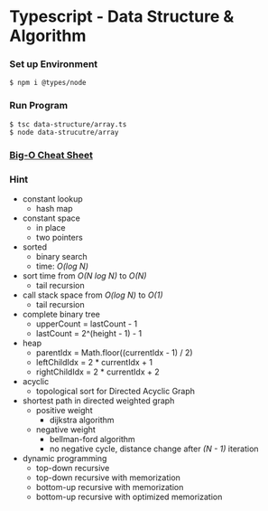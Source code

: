 # Typescript - Data Structure & Algorithm

### Set up Environment

    $ npm i @types/node

### Run Program

    $ tsc data-structure/array.ts
    $ node data-strucutre/array

### [Big-O Cheat Sheet](https://www.bigocheatsheet.com/)

### Hint
- constant lookup
    - hash map
- constant space
    - in place
    - two pointers
- sorted
    - binary search
    - time: *O(log N)*
- sort time from *O(N log N)* to *O(N)*
    - tail recursion
- call stack space from *O(log N)* to *O(1)*
    - tail recursion
- complete binary tree
    - upperCount = lastCount - 1
    - lastCount = 2^(height - 1) - 1
- heap
    - parentIdx = Math.floor((currentIdx - 1) / 2)
    - leftChildIdx = 2 * currentIdx + 1
    - rightChildIdx = 2 * currentIdx + 2
- acyclic
    - topological sort for Directed Acyclic Graph
- shortest path in directed weighted graph
    - positive weight 
        - dijkstra algorithm
    - negative weight
        - bellman-ford algorithm
        - no negative cycle, distance change after *(N - 1)* iteration
- dynamic programming
    - top-down recursive
    - top-down recursive with memorization
    - bottom-up recursive with memorization
    - bottom-up recursive with optimized memorization
